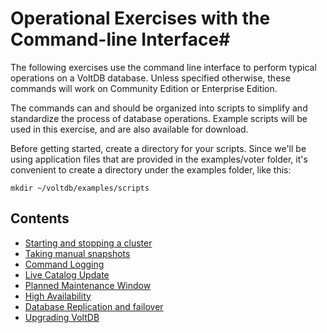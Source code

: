# Operational Exercises with the Command-line Interface#

The following exercises use the command line interface to perform typical operations on a VoltDB database.  Unless specified otherwise, these commands will work on Community Edition or Enterprise Edition.

The commands can and should be organized into scripts to simplify and standardize the process of database operations.  Example scripts will be used in this exercise, and are also available for download.

Before getting started, create a directory for your scripts.  Since we'll be using application files that are provided in the examples/voter folder, it's convenient to create a directory under the examples folder, like this:

    mkdir ~/voltdb/examples/scripts

## Contents ##

- [Starting and stopping a cluster](ex_cli_01_starting.md)
- [Taking manual snapshots](ex_cli_02_snapshots.md)
- [Command Logging](ex_cli_03_commandlogging.md)
- [Live Catalog Update](ex_cli_04_liveupdate.md)
- [Planned Maintenance Window](ex_cli_05_maintenance.md)
- [High Availability](ex_cli_06_high_availability.md)
- [Database Replication and failover](ex_cli_07_replication.md)
- [Upgrading VoltDB](ex_cli_08_upgrade.md)








